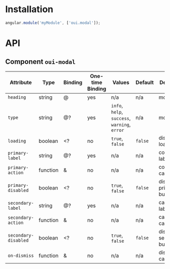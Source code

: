 # Installation

```js
angular.module('myModule', ['oui.modal']);
```

# API

## Component `oui-modal`

| Attribute             | Type      | Binding   | One-time Binding | Values                                         | Default   | Description
| ----                  | ----      | ----      | ----             | ----                                           | ----      | ----
| `heading`             | string    | @         | yes              | n/a                                            | n/a       | modal title
| `type`                | string    | @?        | yes              | `info`, `help`, `success`, `warning`, `error`  | n/a       | modal type
| `loading`             | boolean   | <?        | no               | `true`, `false`                                | `false`   | display loader flag
| `primary-label`       | string    | @?        | yes              | n/a                                            | n/a       | confirmation label
| `primary-action`      | function  | &         | no               | n/a                                            | n/a       | confirmation callback
| `primary-disabled`    | boolean   | <?        | no               | `true`, `false`                                | `false`   | disable the primary button
| `secondary-label`     | string    | @?        | yes              | n/a                                            | n/a       | cancellation label
| `secondary-action`    | function  | &         | no               | n/a                                            | n/a       | cancellation callback
| `secondary-disabled`  | boolean   | <?        | no               | `true`, `false`                                | `false`   | disable the secondary button
| `on-dismiss`          | function  | &         | no               | n/a                                            | n/a       | dismiss callback
